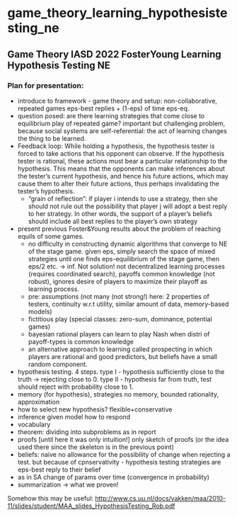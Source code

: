 # game_theory_learning_hypothesistesting_ne
##  Game Theory IASD 2022 FosterYoung Learning Hypothesis Testing NE

### Plan for presentation:

+ introduce to framework - game theory and setup: non-collaborative, repeated games eps-best replies + (1-eps) of time eps-eq.
+ question posed: are there learning strategies that come close to equilibrium play of repeated game? important but challenging problem, because social systems are self-referential: the act of learning changes the thing to be learned.
+ Feedback loop: While holding a hypothesis, the hypothesis tester is forced to take actions that his opponent can observe. If the hypothesis tester is rational, these actions must bear a particular relationship to the hypothesis. This means that the opponents can make inferences about the tester’s current hypothesis, and hence his future actions, which may cause them to alter their future actions, thus perhaps invalidating the tester’s hypothesis.
    + “grain of reflection”: if player i intends to use a strategy, then she should not rule out the possibility that player j will adopt a best reply to her strategy. In other words, the support of a player’s beliefs should include all best replies to the player’s own strategy
+ present previous Foster&Young results about the problem of reaching equils of some games.
    + no difficulty in constructing dynamic algorithms that converge to NE of the stage game. given eps, simply search the space of mixed strategies until one finds eps-equilibrium of the stage game, then eps/2 etc. -> inf. Not solution! not decentralized learning processes (requires coordinated search), payoffs common knowledge (not robust), ignores desire of players to maximize their playoff as learning process.
    + pre: assumptions (not many (not strong!) here: 2 properties of testers, continuity w.r.t utility, similar amount of data, memory-based models)
    + fictitious play (special classes: zero-sum, dominance, potential games)
    + bayesian rational players can learn to play Nash when distri of payoff-types is common knowledge
    + an alternative approach to learning called prospecting in which players are rational and good predictors, but beliefs have a small random component.
+ hypothesis testing. 4 steps. type I - hypothesis sufficiently close to the truth -> rejecting close to 0. type II - hypothesis far from truth, test should reject with probability close to 1.
+ memory (for hypothesis), strategies no memory, bounded rationality, approximation
+ how to select new hypothesis? flexible+conservative
+ inference given model how to respond
+ vocabulary
+ theorem: dividing into subproblems as in report
+ proofs [until here it was only intuition!] only sketch of proofs (or the idea used there since the skeleton is in the previous point)
+ beliefs: naive no allowance for the possibility of change when rejecting a test. but because of cpnservativity - hypothesis testing strategies are eps-best reply to their belief
+ as in SA change of params over time (convergence in probability)
+ summarization -> what we proven!

Somehow this may be useful: http://www.cs.uu.nl/docs/vakken/maa/2010-11/slides/student/MAA_slides_HypothesisTesting_Rob.pdf